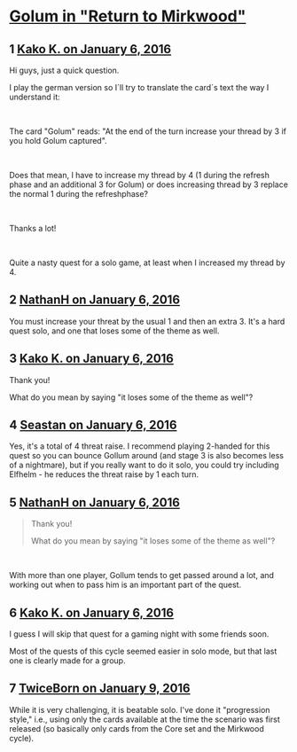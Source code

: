# [Golum in &quot;Return to Mirkwood&quot;](https://community.fantasyflightgames.com/topic/198019-golum-in-return-to-mirkwood/)

## 1 [Kako K. on January 6, 2016](https://community.fantasyflightgames.com/topic/198019-golum-in-return-to-mirkwood/?do=findComment&comment=1974473)

Hi guys, just a quick question.

I play the german version so I´ll try to translate the card´s text the way I understand it:

 

The card "Golum" reads: "At the end of the turn increase your thread by 3 if you hold Golum captured".

 

Does that mean, I have to increase my thread by 4 (1 during the refresh phase and an additional 3 for Golum) or does increasing thread by 3 replace the normal 1 during the refreshphase?

 

Thanks a lot!

 

Quite a nasty quest for a solo game, at least when I increased my thread by 4.

## 2 [NathanH on January 6, 2016](https://community.fantasyflightgames.com/topic/198019-golum-in-return-to-mirkwood/?do=findComment&comment=1974481)

You must increase your threat by the usual 1 and then an extra 3. It's a hard quest solo, and one that loses some of the theme as well.

## 3 [Kako K. on January 6, 2016](https://community.fantasyflightgames.com/topic/198019-golum-in-return-to-mirkwood/?do=findComment&comment=1974518)

Thank you!

What do you mean by saying "it loses some of the theme as well"?

## 4 [Seastan on January 6, 2016](https://community.fantasyflightgames.com/topic/198019-golum-in-return-to-mirkwood/?do=findComment&comment=1974522)

Yes, it's a total of 4 threat raise. I recommend playing 2-handed for this quest so you can bounce Gollum around (and stage 3 is also becomes less of a nightmare), but if you really want to do it solo, you could try including Elfhelm - he reduces the threat raise by 1 each turn. 

## 5 [NathanH on January 6, 2016](https://community.fantasyflightgames.com/topic/198019-golum-in-return-to-mirkwood/?do=findComment&comment=1974534)

> Thank you!
> 
> What do you mean by saying "it loses some of the theme as well"?

 

With more than one player, Gollum tends to get passed around a lot, and working out when to pass him is an important part of the quest.

## 6 [Kako K. on January 6, 2016](https://community.fantasyflightgames.com/topic/198019-golum-in-return-to-mirkwood/?do=findComment&comment=1974535)

I guess I will skip that quest for a gaming night with some friends soon.

Most of the quests of this cycle seemed easier in solo mode, but that last one is clearly made for a group.

## 7 [TwiceBorn on January 9, 2016](https://community.fantasyflightgames.com/topic/198019-golum-in-return-to-mirkwood/?do=findComment&comment=1980757)

While it is very challenging, it is beatable solo. I've done it "progression style," i.e., using only the cards available at the time the scenario was first released (so basically only cards from the Core set and the Mirkwood cycle).

